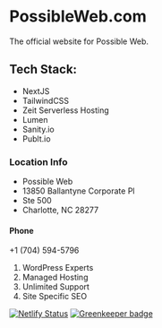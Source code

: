 # PossibleWeb.com
The official website for Possible Web.

## Tech Stack:

- NextJS
- TailwindCSS
- Zeit Serverless Hosting
- Lumen
- Sanity.io
- Publt.io

### Location Info

- Possible Web
- 13850 Ballantyne Corporate Pl
- Ste 500
- Charlotte, NC 28277

#### Phone

+1 (704) 594-5796

1. WordPress Experts
2. Managed Hosting
3. Unlimited Support
4. Site Specific SEO

[![Netlify Status](https://api.netlify.com/api/v1/badges/d34e6dc8-8974-47ca-af51-34fba81029ba/deploy-status)](https://app.netlify.com/sites/posw-www/deploys) [![Greenkeeper badge](https://badges.greenkeeper.io/pscully/posw-www.svg)](https://greenkeeper.io/)



